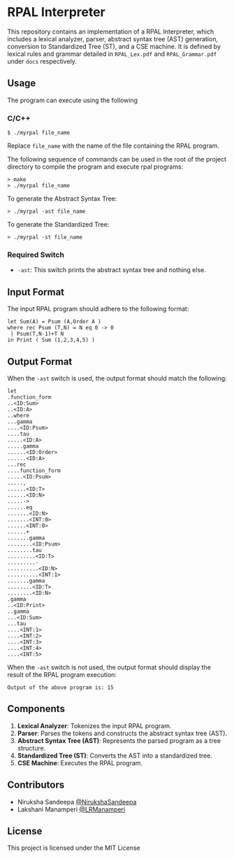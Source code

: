 # RPAL Interpreter

This repository contains an implementation of a RPAL Interpreter, which includes a lexical analyzer, parser, abstract syntax tree (AST) generation, conversion to Standardized Tree (ST), and a CSE machine. It is defined by lexical rules and grammar detailed in `RPAL_Lex.pdf` and `RPAL_Grammar.pdf` under `docs` respectively.

## Usage

The program can execute using the following

### C/C++
```
$ ./myrpal file_name
```

Replace `file_name` with the name of the file containing the RPAL program.



The following sequence of commands can be used in the root of the project directory
to compile the program and execute rpal programs:
```
> make
> ./myrpal file_name
```
To generate the Abstract Syntax Tree:
```
> ./myrpal -ast file_name
```
To generate the Standardized Tree:
```
> ./myrpal -st file_name
```

### Required Switch

-   `-ast`: This switch prints the abstract syntax tree and nothing else.

## Input Format

The input RPAL program should adhere to the following format:

```
let Sum(A) = Psum (A,Order A ) 
where rec Psum (T,N) = N eq 0 -> 0
 | Psum(T,N-1)+T N
in Print ( Sum (1,2,3,4,5) ) 
```

## Output Format

When the `-ast` switch is used, the output format should match the following:

```
let
.function_form
..<ID:Sum>
..<ID:A>
..where
...gamma
....<ID:Psum>
....tau
.....<ID:A>
.....gamma
......<ID:Order>
......<ID:A>
...rec
....function_form
.....<ID:Psum>
.....,
......<ID:T>
......<ID:N>
.....->
......eq
.......<ID:N>
.......<INT:0>
......<INT:0>
......+
.......gamma
........<ID:Psum>
........tau
.........<ID:T>
.........-
..........<ID:N>
..........<INT:1>
.......gamma
........<ID:T>
........<ID:N>
.gamma
..<ID:Print>
..gamma
...<ID:Sum>
...tau
....<INT:1>
....<INT:2>
....<INT:3>
....<INT:4>
....<INT:5>
```

When the `-ast` switch is not used, the output format should display the result of the RPAL program execution:

`Output of the above program is:
15` 

## Components

1.  **Lexical Analyzer**: Tokenizes the input RPAL program.
2.  **Parser**: Parses the tokens and constructs the abstract syntax tree (AST).
3.  **Abstract Syntax Tree (AST)**: Represents the parsed program as a tree structure.
4.  **Standardized Tree (ST)**: Converts the AST into a standardized tree.
5.  **CSE Machine**: Executes the RPAL program.

## Contributors

- Niruksha Sandeepa [@NirukshaSandeepa](https://www.github.com/NirukshaSandeepa)
- Lakshani Manamperi [@LRManamperi](https://www.github.com/LRManamperi)

## License

This project is licensed under the MIT License
